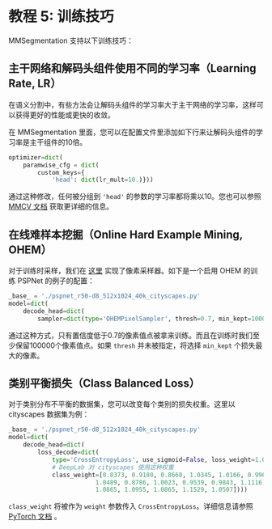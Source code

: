 # 教程 5: 训练技巧

MMSegmentation 支持以下训练技巧：

## 主干网络和解码头组件使用不同的学习率（Learning Rate, LR）

在语义分割中，有些方法会让解码头组件的学习率大于主干网络的学习率，这样可以获得更好的性能或更快的收敛。

在 MMSegmentation 里面，您可以在配置文件里添加如下行来让解码头组件的学习率是主干组件的10倍。

```python
optimizer=dict(
    paramwise_cfg = dict(
        custom_keys={
            'head': dict(lr_mult=10.)}))
```

通过这种修改，任何被分组到 `'head'` 的参数的学习率都将乘以10。您也可以参照 [MMCV 文档](https://mmcv.readthedocs.io/en/latest/api.html#mmcv.runner.DefaultOptimizerConstructor)  获取更详细的信息。

## 在线难样本挖掘（Online Hard Example Mining, OHEM）

对于训练时采样，我们在 [这里](https://github.com/open-mmlab/mmsegmentation/tree/master/mmseg/core/seg/sampler) 实现了像素采样器。如下是一个启用 OHEM 的训练 PSPNet 的例子的配置：

```python
_base_ = './pspnet_r50-d8_512x1024_40k_cityscapes.py'
model=dict(
    decode_head=dict(
        sampler=dict(type='OHEMPixelSampler', thresh=0.7, min_kept=100000)) )
```

通过这种方式，只有置信度低于0.7的像素值点被拿来训练。而且在训练时我们至少保留100000个像素值点。如果 `thresh` 并未被指定，将选择 ``min_kept`` 个损失最大的像素。

## 类别平衡损失（Class Balanced Loss）

对于类别分布不平衡的数据集，您可以改变每个类别的损失权重。这里以 cityscapes 数据集为例：

```python
_base_ = './pspnet_r50-d8_512x1024_40k_cityscapes.py'
model=dict(
    decode_head=dict(
        loss_decode=dict(
            type='CrossEntropyLoss', use_sigmoid=False, loss_weight=1.0,
            # DeepLab 对 cityscapes 使用这种权重
            class_weight=[0.8373, 0.9180, 0.8660, 1.0345, 1.0166, 0.9969, 0.9754,
                        1.0489, 0.8786, 1.0023, 0.9539, 0.9843, 1.1116, 0.9037,
                        1.0865, 1.0955, 1.0865, 1.1529, 1.0507])))
```

`class_weight` 将被作为 `weight` 参数传入 `CrossEntropyLoss`。详细信息请参照 [PyTorch 文档](https://pytorch.org/docs/stable/nn.html?highlight=crossentropy#torch.nn.CrossEntropyLoss) 。
